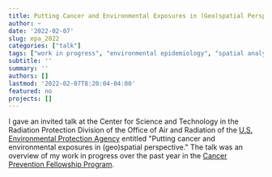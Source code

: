 ```yaml
---
title: Putting Cancer and Environmental Exposures in (Geo)spatial Perspective
author: ~
date: '2022-02-07'
slug: epa_2022
categories: ["talk"]
tags: ["work in progress", "environmental epidemiology", "spatial analysis"]
subtitle: ''
summary: ''
authors: []
lastmod: '2022-02-07T8:20:04-04:00'
featured: no
projects: []
---
```


I gave an invited talk at the Center for Science and Technology in the Radiation Protection Division of the Office of Air and Radiation of the [U.S. Environmental Protection Agency](https://www.cancer.gov/) entitled "Putting cancer and environmental exposures in (geo)spatial perspective." The talk was an overview of my work in progress over the past year in the [Cancer Prevention Fellowship Program](https://cpfp.cancer.gov/).